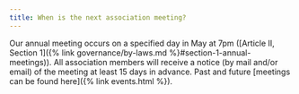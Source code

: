 ```yaml
---
title: When is the next association meeting?
---
```


Our annual meeting occurs on a specified day in May at 7pm ([Article II, Section 1]({% link governance/by-laws.md %}#section-1-annual-meetings)). All association members will receive a notice (by mail and/or email) of the meeting at least 15 days in advance. Past and future [meetings can be found here]({% link events.html %}).
